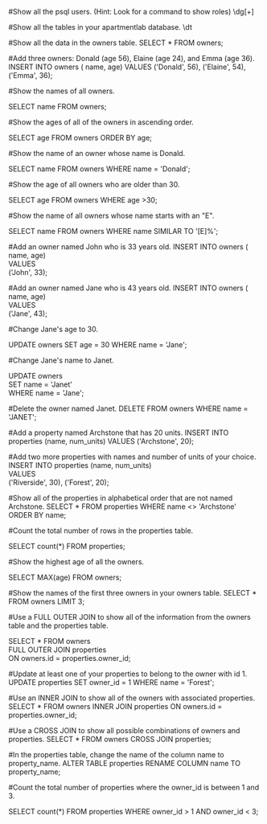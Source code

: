 #Show all the psql users. (Hint: Look for a command to show roles)
\dg[+]


#Show all the tables in your apartmentlab database.
\dt

#Show all the data in the owners table.
SELECT * FROM owners;

#Add three owners: Donald (age 56), Elaine (age 24), and Emma (age 36).
INSERT INTO owners (
name, age)
VALUES 
('Donald', 56), 
('Elaine', 54), 
('Emma', 36);

#Show the names of all owners.

SELECT name FROM owners;

#Show the ages of all of the owners in ascending order.

SELECT age FROM owners ORDER BY age;

#Show the name of an owner whose name is Donald.

SELECT name FROM owners
WHERE name = 'Donald';

#Show the age of all owners who are older than 30.

SELECT age FROM owners
WHERE age >30;

#Show the name of all owners whose name starts with an "E".

SELECT name FROM owners
WHERE name SIMILAR TO '[E]%';

#Add an owner named John who is 33 years old.
INSERT INTO owners (                                                 
name, age)                                                                      
VALUES                                                                          
('John', 33);

#Add an owner named Jane who is 43 years old.
INSERT INTO owners (
	name, age)                                                                      
VALUES                                                                          
('Jane', 43);

#Change Jane's age to 30.

UPDATE owners
SET age = 30
WHERE name = 'Jane';

#Change Jane's name to Janet.

UPDATE owners                                                        
SET name = 'Janet'                                                              
WHERE name = 'Jane';

#Delete the owner named Janet.
DELETE FROM owners
WHERE name = 'JANET';

#Add a property named Archstone that has 20 units.
INSERT INTO properties (name, num_units)
VALUES
('Archstone', 20);

#Add two more properties with names and number of units of your choice.
INSERT INTO properties (name, num_units)                             
VALUES                                                                          
('Riverside', 30), ('Forest', 20);

#Show all of the properties in alphabetical order that are not named Archstone.
SELECT * FROM properties
WHERE name <> 'Archstone'
ORDER BY name;

#Count the total number of rows in the properties table.

SELECT count(*) FROM properties;

#Show the highest age of all the owners.

SELECT MAX(age) FROM owners;

#Show the names of the first three owners in your owners table.
SELECT * FROM owners LIMIT 3;

#Use a FULL OUTER JOIN to show all of the information from the owners table and the properties table.

SELECT * FROM owners                                                 
FULL OUTER JOIN properties                                                      
ON owners.id = properties.owner_id;

#Update at least one of your properties to belong to the owner with id 1.
UPDATE properties
SET owner_id = 1
WHERE name = 'Forest';

#Use an INNER JOIN to show all of the owners with associated properties.
SELECT * FROM owners
INNER JOIN properties
ON owners.id = properties.owner_id;

#Use a CROSS JOIN to show all possible combinations of owners and properties.
SELECT * FROM owners
CROSS JOIN properties;

#In the properties table, change the name of the column name to property_name.
ALTER TABLE properties RENAME COLUMN name TO property_name;

#Count the total number of properties where the owner_id is between 1 and 3.

SELECT count(*) FROM properties WHERE owner_id > 1 AND owner_id < 3;

